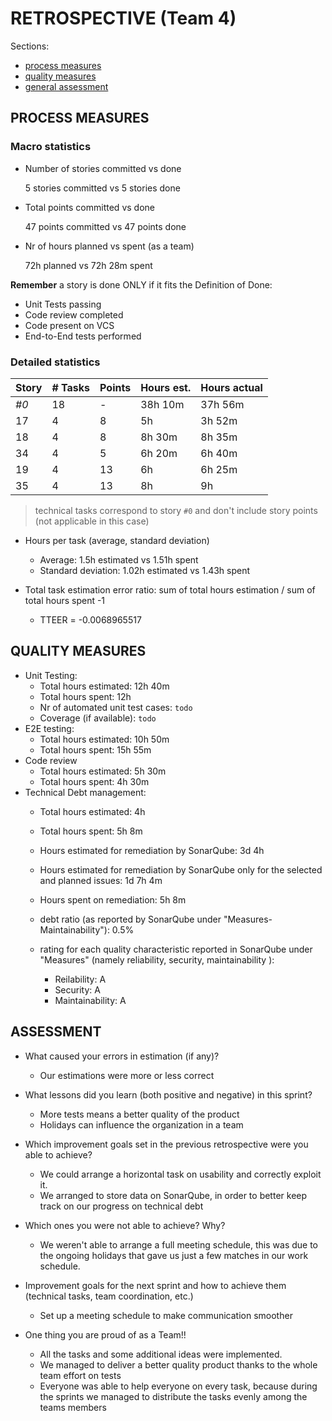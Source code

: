 RETROSPECTIVE (Team 4)
=====================================

Sections:

- [process measures](#process-measures)
- [quality measures](#quality-measures)
- [general assessment](#assessment)

## PROCESS MEASURES 

### Macro statistics

- Number of stories committed vs done

  5 stories committed vs 5 stories done 

- Total points committed vs done 

  47 points committed vs 47 points done

- Nr of hours planned vs spent (as a team)

  72h planned vs 72h 28m spent


**Remember**  a story is done ONLY if it fits the Definition of Done:
 
- Unit Tests passing
- Code review completed
- Code present on VCS
- End-to-End tests performed

### Detailed statistics

| Story | # Tasks | Points | Hours est. | Hours actual |
| ----- | ------- | ------ | ---------- | ------------ |
| _#0_  | 18      | -      | 38h 10m    | 37h 56m      |
| 17    | 4       | 8      | 5h         | 3h 52m       |
| 18    | 4       | 8      | 8h 30m     | 8h 35m       |
| 34    | 4       | 5      | 6h 20m     | 6h 40m       |
| 19    | 4       | 13     | 6h         | 6h 25m       |
| 35    | 4       | 13     | 8h         | 9h           |
   

> technical tasks correspond to story `#0` and don't include story points (not applicable in this case)

- Hours per task (average, standard deviation)
	- Average: 1.5h estimated vs 1.51h spent
	- Standard deviation: 1.02h estimated vs 1.43h spent

- Total task estimation error ratio: sum of total hours estimation / sum of total hours spent -1
	- TTEER = -0.0068965517

  
## QUALITY MEASURES 

- Unit Testing:
  - Total hours estimated: 12h 40m
  - Total hours spent: 12h
  - Nr of automated unit test cases: `todo`
  - Coverage (if available): `todo`
- E2E testing:
  - Total hours estimated: 10h 50m
  - Total hours spent: 15h 55m
- Code review 
  - Total hours estimated: 5h 30m
  - Total hours spent: 4h 30m
- Technical Debt management:
  - Total hours estimated: 4h
  - Total hours spent: 5h 8m
  - Hours estimated for remediation by SonarQube: 3d 4h
  - Hours estimated for remediation by SonarQube only for the selected and planned issues: 1d 7h 4m
  - Hours spent on remediation: 5h 8m
  - debt ratio (as reported by SonarQube under "Measures-Maintainability"): 0.5%
  - rating for each quality characteristic reported in SonarQube under "Measures" (namely reliability, security, maintainability ):
	
	- Reilability: A
	- Security: A
	- Maintainability: A


## ASSESSMENT

- What caused your errors in estimation (if any)?
	- Our estimations were more or less correct

- What lessons did you learn (both positive and negative) in this sprint?
	- More tests means a better quality of the product
	- Holidays can influence the organization in a team

- Which improvement goals set in the previous retrospective were you able to achieve? 
	- We could arrange a horizontal task on usability and correctly exploit it.
	- We arranged to store data on SonarQube, in order to better keep track on our progress on technical debt

- Which ones you were not able to achieve? Why?
  - We weren't able to arrange a full meeting schedule, this was due to the ongoing holidays that gave us just a few matches in our work schedule.

- Improvement goals for the next sprint and how to achieve them (technical tasks, team coordination, etc.)
	- Set up a meeting schedule to make communication smoother

- One thing you are proud of as a Team!!
  - All the tasks and some additional ideas were implemented.
  - We managed to deliver a better quality product thanks to the whole team effort on tests
  - Everyone was able to help everyone on every task, because during the sprints we managed to distribute the tasks evenly among the teams members

